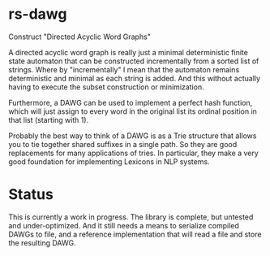 # rs-dawg
Construct "Directed Acyclic Word Graphs"

A directed acyclic word graph is really just a minimal deterministic finite state automaton 
that can be constructed incrementally from a sorted list of strings. Where by "incrementally"
I mean that the automaton remains deterministic and minimal as each string is added. And this
without actually having to execute the subset construction or minimization.

Furthermore, a DAWG can be used to implement a perfect hash function, which will just assign
to every word in the original list its ordinal position in that list (starting with 1).

Probably the best way to think of a DAWG is as a Trie structure that allows you to tie together
shared suffixes in a single path. So they are good replacements for many applications of tries.
In particular, they make a very good foundation for implementing Lexicons in NLP systems.

# Status

This is currently a work in progress. The library is complete, but untested and under-optimized. 
And it still needs a means to serialize compiled DAWGs to file, and a reference implementation
that will read a file and store the resulting DAWG.

